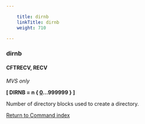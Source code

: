 ```yaml
---

    title: dirnb
    linkTitle: dirnb
    weight: 710

---
```

<span id="dirnb"></span>

### dirnb

#### CFTRECV, RECV

*MVS only*

<span style="font-weight: bold;">****\[ DIRNB = n { <u>0</u>...999999 } \]****</span>    

Number of directory blocks used to create a directory.

[Return to Command index](../../)
